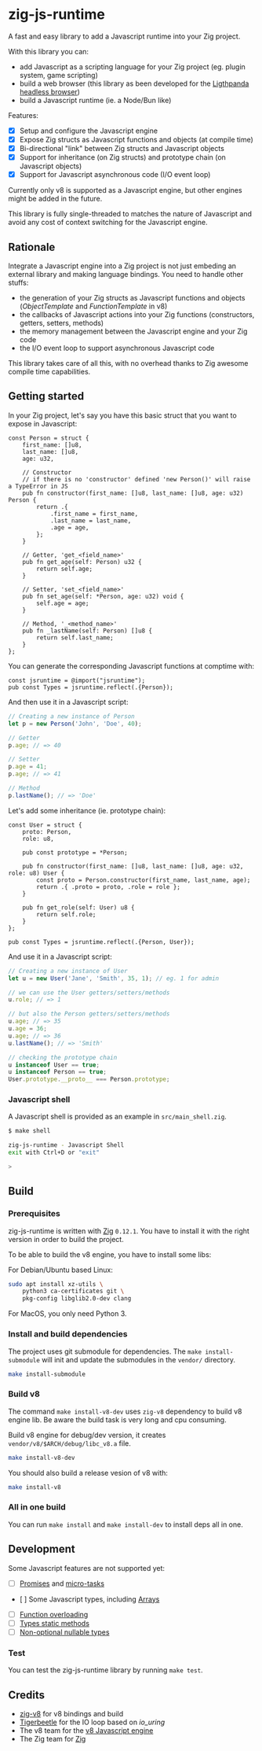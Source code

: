 # zig-js-runtime

A fast and easy library to add a Javascript runtime into your Zig project.

With this library you can:

- add Javascript as a scripting language for your Zig project (eg. plugin system, game scripting)
- build a web browser (this library as been developed for the [Ligthpanda headless browser](https://lightpanda.io))
- build a Javascript runtime (ie. a Node/Bun like)

Features:

- [x] Setup and configure the Javascript engine
- [x] Expose Zig structs as Javascript functions and objects (at compile time)
- [x] Bi-directional "link" between Zig structs and Javascript objects
- [x] Support for inheritance (on Zig structs) and prototype chain (on Javascript objects)
- [x] Support for Javascript asynchronous code (I/O event loop)

Currently only v8 is supported as a Javascript engine, but other engines might be added in the future.

This library is fully single-threaded to matches the nature of Javascript and avoid any cost of context switching for the Javascript engine.

## Rationale

Integrate a Javascript engine into a Zig project is not just embeding an external library and making language bindings.
You need to handle other stuffs:

- the generation of your Zig structs as Javascript functions and objects (_ObjectTemplate_ and _FunctionTemplate_ in v8)
- the callbacks of Javascript actions into your Zig functions (constructors, getters, setters, methods)
- the memory management between the Javascript engine and your Zig code
- the I/O event loop to support asynchronous Javascript code

This library takes care of all this, with no overhead thanks to Zig awesome compile time capabilities.

## Getting started

In your Zig project, let's say you have this basic struct that you want to expose in Javascript:

```zig
const Person = struct {
    first_name: []u8,
    last_name: []u8,
    age: u32,

    // Constructor
    // if there is no 'constructor' defined 'new Person()' will raise a TypeError in JS
    pub fn constructor(first_name: []u8, last_name: []u8, age: u32) Person {
        return .{
            .first_name = first_name,
            .last_name = last_name,
            .age = age,
        };
    }

    // Getter, 'get_<field_name>'
    pub fn get_age(self: Person) u32 {
        return self.age;
    }

    // Setter, 'set_<field_name>'
    pub fn set_age(self: *Person, age: u32) void {
        self.age = age;
    }

    // Method, '_<method_name>'
    pub fn _lastName(self: Person) []u8 {
        return self.last_name;
    }
};
```

You can generate the corresponding Javascript functions at comptime with:

```zig
const jsruntime = @import("jsruntime");
pub const Types = jsruntime.reflect(.{Person});
```

And then use it in a Javascript script:

```javascript
// Creating a new instance of Person
let p = new Person('John', 'Doe', 40);

// Getter
p.age; // => 40

// Setter
p.age = 41;
p.age; // => 41

// Method
p.lastName(); // => 'Doe'
```

Let's add some inheritance (ie. prototype chain):

```zig
const User = struct {
    proto: Person,
    role: u8,

    pub const prototype = *Person;

    pub fn constructor(first_name: []u8, last_name: []u8, age: u32, role: u8) User {
        const proto = Person.constructor(first_name, last_name, age);
        return .{ .proto = proto, .role = role };
    }

    pub fn get_role(self: User) u8 {
        return self.role;
    }
};

pub const Types = jsruntime.reflect(.{Person, User});
```

And use it in a Javascript script:

```javascript
// Creating a new instance of User
let u = new User('Jane', 'Smith', 35, 1); // eg. 1 for admin

// we can use the User getters/setters/methods
u.role; // => 1

// but also the Person getters/setters/methods
u.age; // => 35
u.age = 36;
u.age; // => 36
u.lastName(); // => 'Smith'

// checking the prototype chain
u instanceof User == true;
u instanceof Person == true;
User.prototype.__proto__ === Person.prototype;
```

### Javascript shell

A Javascript shell is provided as an example in `src/main_shell.zig`.

```sh
$ make shell

zig-js-runtime - Javascript Shell
exit with Ctrl+D or "exit"

>
```

## Build

### Prerequisites

zig-js-runtime is written with [Zig](https://ziglang.org/) `0.12.1`. You have to
install it with the right version in order to build the project.

To be able to build the v8 engine, you have to install some libs:

For Debian/Ubuntu based Linux:
```sh
sudo apt install xz-utils \
    python3 ca-certificates git \
    pkg-config libglib2.0-dev clang
```

For MacOS, you only need Python 3.

### Install and build dependencies

The project uses git submodule for dependencies.
The `make install-submodule` will init and update the submodules in the `vendor/`
directory.

```sh
make install-submodule
```

### Build v8

The command `make install-v8-dev` uses `zig-v8` dependency to build v8 engine lib.
Be aware the build task is very long and cpu consuming.

Build v8 engine for debug/dev version, it creates
`vendor/v8/$ARCH/debug/libc_v8.a` file.

```sh
make install-v8-dev
```

You should also build a release vesion of v8 with:

```sh
make install-v8
```

### All in one build

You can run `make install` and `make install-dev` to install deps all in one.

## Development

Some Javascript features are not supported yet:

- [ ] [Promises](https://github.com/lightpanda-io/zig-js-runtime/issues/73) and [micro-tasks](https://github.com/lightpanda-io/zig-js-runtime/issues/56)
- [ ] Some Javascript types, including [Arrays](https://github.com/lightpanda-io/zig-js-runtime/issues/52)
- [ ] [Function overloading](https://github.com/lightpanda-io/zig-js-runtime/issues/54)
- [ ] [Types static methods](https://github.com/lightpanda-io/zig-js-runtime/issues/127)
- [ ] [Non-optional nullable types](https://github.com/lightpanda-io/zig-js-runtime/issues/72)

### Test

You can test the zig-js-runtime library by running `make test`.

## Credits

- [zig-v8](https://github.com/fubark/zig-v8/) for v8 bindings and build
- [Tigerbeetle](https://github.com/tigerbeetledb/tigerbeetle/tree/main/src/io) for the IO loop based on _io\_uring_
- The v8 team for the [v8 Javascript engine](https://v8.dev/)
- The Zig team for [Zig](https://ziglang.org/)
